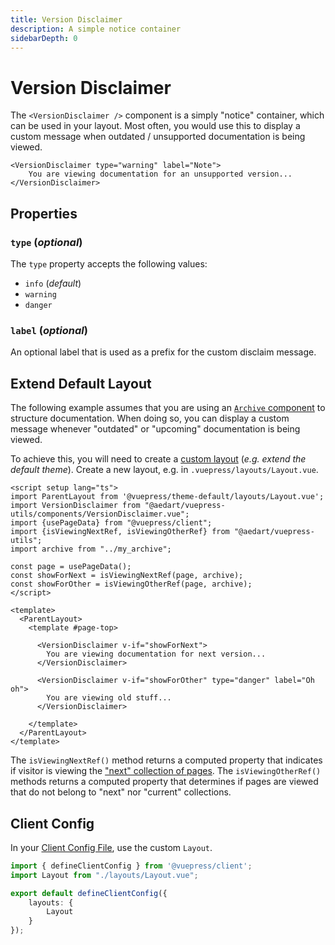 ```yaml
---
title: Version Disclaimer
description: A simple notice container
sidebarDepth: 0
---
```


# Version Disclaimer

The `<VersionDisclaimer />` component is a simply "notice" container, which can be used in your layout.
Most often, you would use this to display a custom message when outdated / unsupported documentation is being viewed.

```vue
<VersionDisclaimer type="warning" label="Note">
    You are viewing documentation for an unsupported version...
</VersionDisclaimer>
```

## Properties

### `type` (_optional_)

The `type` property accepts the following values:

* `info` (_default_)
* `warning`
* `danger`

### `label` (_optional_)

An optional label that is used as a prefix for the custom disclaim message.

## Extend Default Layout

The following example assumes that you are using an [`Archive` component](../navigation/archive.md) to structure documentation.
When doing so, you can display a custom message whenever "outdated" or "upcoming" documentation is being viewed. 

To achieve this, you will need to create a [custom layout](https://v2.vuepress.vuejs.org/advanced/theme.html#create-a-theme) (_e.g. extend the default theme_).
Create a new layout, e.g. in `.vuepress/layouts/Layout.vue`.

```vue
<script setup lang="ts">
import ParentLayout from '@vuepress/theme-default/layouts/Layout.vue';
import VersionDisclaimer from "@aedart/vuepress-utils/components/VersionDisclaimer.vue";
import {usePageData} from "@vuepress/client";
import {isViewingNextRef, isViewingOtherRef} from "@aedart/vuepress-utils";
import archive from "../my_archive";

const page = usePageData();
const showForNext = isViewingNextRef(page, archive);
const showForOther = isViewingOtherRef(page, archive);
</script>

<template>
  <ParentLayout>
    <template #page-top>
        
      <VersionDisclaimer v-if="showForNext">
        You are viewing documentation for next version...
      </VersionDisclaimer>
        
      <VersionDisclaimer v-if="showForOther" type="danger" label="Oh oh">
        You are viewing old stuff...
      </VersionDisclaimer>

    </template>
  </ParentLayout>
</template>
```

The `isViewingNextRef()` method returns a computed property that indicates if visitor is viewing the ["next" collection of pages](../navigation/archive.md#current--next).
The `isViewingOtherRef()` methods returns a computed property that determines if pages are viewed that do not belong to "next" nor "current" collections.

## Client Config

In your [Client Config File](https://v2.vuepress.vuejs.org/guide/configuration.html#client-config-file), use the custom `Layout`.

```ts
import { defineClientConfig } from '@vuepress/client';
import Layout from "./layouts/Layout.vue";

export default defineClientConfig({
    layouts: {
        Layout
    }
});
```
